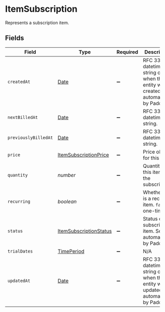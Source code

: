 # ItemSubscription

Represents a subscription item.


## Fields

| Field                                                                                         | Type                                                                                          | Required                                                                                      | Description                                                                                   | Example                                                                                       |
| --------------------------------------------------------------------------------------------- | --------------------------------------------------------------------------------------------- | --------------------------------------------------------------------------------------------- | --------------------------------------------------------------------------------------------- | --------------------------------------------------------------------------------------------- |
| `createdAt`                                                                                   | [Date](https://developer.mozilla.org/en-US/docs/Web/JavaScript/Reference/Global_Objects/Date) | :heavy_minus_sign:                                                                            | RFC 3339 datetime string of when this entity was created. Set automatically by Paddle.        | 2024-10-12T07:20:50.52Z                                                                       |
| `nextBilledAt`                                                                                | [Date](https://developer.mozilla.org/en-US/docs/Web/JavaScript/Reference/Global_Objects/Date) | :heavy_minus_sign:                                                                            | RFC 3339 datetime string.                                                                     | 2024-10-12T07:20:50.52Z                                                                       |
| `previouslyBilledAt`                                                                          | [Date](https://developer.mozilla.org/en-US/docs/Web/JavaScript/Reference/Global_Objects/Date) | :heavy_minus_sign:                                                                            | RFC 3339 datetime string.                                                                     | 2024-10-12T07:20:50.52Z                                                                       |
| `price`                                                                                       | [ItemSubscriptionPrice](../../models/shared/itemsubscriptionprice.md)                         | :heavy_minus_sign:                                                                            | Price object for this item.                                                                   |                                                                                               |
| `quantity`                                                                                    | *number*                                                                                      | :heavy_minus_sign:                                                                            | Quantity of this item on the subscription.                                                    |                                                                                               |
| `recurring`                                                                                   | *boolean*                                                                                     | :heavy_minus_sign:                                                                            | Whether this is a recurring item. `false` if one-time.                                        |                                                                                               |
| `status`                                                                                      | [ItemSubscriptionStatus](../../models/shared/itemsubscriptionstatus.md)                       | :heavy_minus_sign:                                                                            | Status of this subscription item. Set automatically by Paddle.                                |                                                                                               |
| `trialDates`                                                                                  | [TimePeriod](../../models/shared/timeperiod.md)                                               | :heavy_minus_sign:                                                                            | N/A                                                                                           |                                                                                               |
| `updatedAt`                                                                                   | [Date](https://developer.mozilla.org/en-US/docs/Web/JavaScript/Reference/Global_Objects/Date) | :heavy_minus_sign:                                                                            | RFC 3339 datetime string of when this entity was updated. Set automatically by Paddle.        | 2024-10-13T07:20:50.52Z                                                                       |